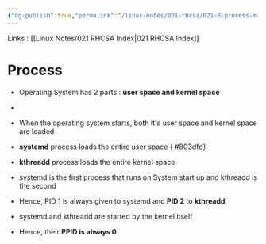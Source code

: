 ```yaml
---
{"dg-publish":true,"permalink":"/linux-notes/021-rhcsa/021-8-process-management/021-8-3-process-part-3/","noteIcon":"","created":"2023-10-07T13:47:51.617+05:30","updated":"2023-10-13T17:09:35.600+05:30"}
---
```


Links : [[Linux Notes/021 RHCSA Index\|021 RHCSA Index]]

# Process 

- Operating System has 2 parts : **user space and kernel space**
- <style> .container {font-family: sans-serif; text-align: center;} .button-wrapper button {z-index: 1;height: 40px; width: 100px; margin: 10px;padding: 5px;} .excalidraw .App-menu_top .buttonList { display: flex;} .excalidraw-wrapper { height: 800px; margin: 50px; position: relative;} :root[dir="ltr"] .excalidraw .layer-ui__wrapper .zen-mode-transition.App-menu_bottom--transition-left {transform: none;} </style><script src="https://cdn.jsdelivr.net/npm/react@17/umd/react.production.min.js"></script><script src="https://cdn.jsdelivr.net/npm/react-dom@17/umd/react-dom.production.min.js"></script><script type="text/javascript" src="https://cdn.jsdelivr.net/npm/@excalidraw/excalidraw@0/dist/excalidraw.production.min.js"></script><div id="021-8-2_Process_part_3_2023-10-06_1628.47.excalidraw.md1"></div><script>(function(){const InitialData={"type":"excalidraw","version":2,"source":"https://github.com/zsviczian/obsidian-excalidraw-plugin/releases/tag/1.9.19","elements":[{"id":"ma-C0-AFvvanYhh8yF58A","type":"ellipse","x":-146.3719482421875,"y":-188.0947723388672,"width":305.8482666015625,"height":314.6118469238281,"angle":0,"strokeColor":"#1e1e1e","backgroundColor":"transparent","fillStyle":"hachure","strokeWidth":1,"strokeStyle":"solid","roughness":1,"opacity":100,"groupIds":[],"frameId":null,"roundness":{"type":2},"seed":826888783,"version":42,"versionNonce":1725502831,"isDeleted":false,"boundElements":null,"updated":1696589934923,"link":null,"locked":false},{"id":"O6KdEUq0NbKD0WmYEXHe6","type":"line","x":-168.2808837890625,"y":31.870590209960938,"width":359.305908203125,"height":148.98046875,"angle":0,"strokeColor":"#1e1e1e","backgroundColor":"transparent","fillStyle":"hachure","strokeWidth":1,"strokeStyle":"dashed","roughness":1,"opacity":100,"groupIds":[],"frameId":null,"roundness":{"type":2},"seed":1829932943,"version":63,"versionNonce":1363317057,"isDeleted":false,"boundElements":null,"updated":1696589948945,"link":null,"locked":false,"points":[[0,0],[359.305908203125,-148.98046875]],"lastCommittedPoint":null,"startBinding":null,"endBinding":null,"startArrowhead":null,"endArrowhead":null},{"id":"pSzdsgiA","type":"text","x":-88.5830078125,"y":161.82054138183594,"width":169.59983825683594,"height":25,"angle":0,"strokeColor":"#1e1e1e","backgroundColor":"transparent","fillStyle":"hachure","strokeWidth":1,"strokeStyle":"dashed","roughness":1,"opacity":100,"groupIds":[],"frameId":null,"roundness":null,"seed":1403909377,"version":39,"versionNonce":2092659617,"isDeleted":false,"boundElements":null,"updated":1696589964821,"link":null,"locked":false,"text":"Operating System","rawText":"Operating System","fontSize":20,"fontFamily":1,"textAlign":"left","verticalAlign":"top","baseline":17,"containerId":null,"originalText":"Operating System","lineHeight":1.25},{"id":"h4gOeWVo","type":"text","x":-74.135986328125,"y":-105.92134094238281,"width":106.79989624023438,"height":25,"angle":5.851830858635938,"strokeColor":"#1e1e1e","backgroundColor":"transparent","fillStyle":"hachure","strokeWidth":1,"strokeStyle":"dashed","roughness":1,"opacity":100,"groupIds":[],"frameId":null,"roundness":null,"seed":1905077057,"version":51,"versionNonce":1199022337,"isDeleted":false,"boundElements":null,"updated":1696589986066,"link":null,"locked":false,"text":"user space","rawText":"user space","fontSize":20,"fontFamily":1,"textAlign":"left","verticalAlign":"top","baseline":17,"containerId":null,"originalText":"user space","lineHeight":1.25},{"id":"GFslYRIX","type":"text","x":-27.7435302734375,"y":24.417098999023438,"width":119.85989379882812,"height":25,"angle":5.8002227281250125,"strokeColor":"#1e1e1e","backgroundColor":"transparent","fillStyle":"hachure","strokeWidth":1,"strokeStyle":"dashed","roughness":1,"opacity":100,"groupIds":[],"frameId":null,"roundness":null,"seed":2107938031,"version":55,"versionNonce":1255459887,"isDeleted":false,"boundElements":null,"updated":1696589981533,"link":null,"locked":false,"text":"kernel space","rawText":"kernel space","fontSize":20,"fontFamily":1,"textAlign":"left","verticalAlign":"top","baseline":17,"containerId":null,"originalText":"kernel space","lineHeight":1.25}],"appState":{"theme":"dark","viewBackgroundColor":"#ffffff","currentItemStrokeColor":"#1e1e1e","currentItemBackgroundColor":"transparent","currentItemFillStyle":"hachure","currentItemStrokeWidth":1,"currentItemStrokeStyle":"dashed","currentItemRoughness":1,"currentItemOpacity":100,"currentItemFontFamily":1,"currentItemFontSize":20,"currentItemTextAlign":"left","currentItemStartArrowhead":null,"currentItemEndArrowhead":"arrow","scrollX":347.78326416015625,"scrollY":402.5692138671875,"zoom":{"value":1},"currentItemRoundness":"round","gridSize":null,"gridColor":{"Bold":"#C9C9C9FF","Regular":"#EDEDEDFF"},"currentStrokeOptions":null,"previousGridSize":null,"frameRendering":{"enabled":true,"clip":true,"name":true,"outline":true}},"files":{}};InitialData.scrollToContent=true;App=()=>{const e=React.useRef(null),t=React.useRef(null),[n,i]=React.useState({width:void 0,height:void 0});return React.useEffect(()=>{i({width:t.current.getBoundingClientRect().width,height:t.current.getBoundingClientRect().height});const e=()=>{i({width:t.current.getBoundingClientRect().width,height:t.current.getBoundingClientRect().height})};return window.addEventListener("resize",e),()=>window.removeEventListener("resize",e)},[t]),React.createElement(React.Fragment,null,React.createElement("div",{className:"excalidraw-wrapper",ref:t},React.createElement(ExcalidrawLib.Excalidraw,{ref:e,width:n.width,height:n.height,initialData:InitialData,viewModeEnabled:!0,zenModeEnabled:!0,gridModeEnabled:!1})))},excalidrawWrapper=document.getElementById("021-8-2_Process_part_3_2023-10-06_1628.47.excalidraw.md1");ReactDOM.render(React.createElement(App),excalidrawWrapper);})();</script>
- When the operating system starts, both it's user space and kernel space are loaded
- **systemd** process loads the entire user space
{ #803dfd}

- **kthreadd** process loads the entire kernel space
- systemd is the first process that runs on System start up and kthreadd is the second
- Hence, PID 1 is always given to systemd and **PID 2** to **kthreadd**
- systemd and kthreadd are started by the kernel itself
- Hence, their **PPID is always 0**